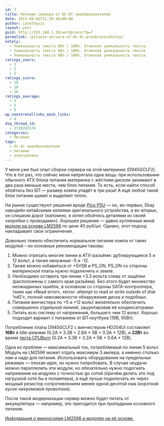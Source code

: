 ```yaml
---
id: 7
title: Питание сервера от DC-DC преобразователей
date: 2013-09-02T21:39:48+00:00
author: catethysis
layout: post
guid: http://192.168.1.10/wordpress/?p=7
permalink: /pitanie-servera-ot-dc-dc-preobrazovateley/
notely:
  - Уникальность текста 98% / 100%. Отличная уникальность текста.
  - Уникальность текста 98% / 100%. Отличная уникальность текста.
  - Уникальность текста 98% / 100%. Отличная уникальность текста.
ratings_users:
  - 2
  - 2
  - 2
ratings_score:
  - 10
  - 10
  - 10
ratings_average:
  - 5
  - 5
  - 5
wp_noextrenallinks_mask_links:
  - 0
dsq_thread_id:
  - 2726263174
categories:
  - Питание
tags:
  - dc-dc преобразователи
  - питание
  - электроника
---
```

У меня уже был опыт сборки сервера на этой материнке (D945GCLF2). Что в тот раз, что сейчас меня напрягала одна вещь: при использовании обычного ATX блока питания материнка с жёстким диском занимают в два раза меньше места, чем блок питания. То есть, если найти способ обойтись без БП &#8212; размер компа упадёт в три раза! А ещё любой такой блок питания шумит и выделяет тепло.

На рынке существуют решения вроде <a target="_blank" rel="nofollow" href="http://catethysis.ru/goto/http://www.ebay.com/sch/i.html?_nkw=pico+psu"  target="_blank">Pico PSU</a> &#8212; но, во-первых, Ebay наводнён китайскими копиями оригинального устройства, а во-вторых, он слишком дорог (напомню, я хотел обойтись деталями из своей &#171;коробки с проводами&#187;). Хорошее решение &#8212; давно купленные мной <a target="_blank" rel="nofollow" href="http://catethysis.ru/goto/http://www.ebay.com/sch/i.html?_nkw=lm2596"  target="_blank">модули на основе LM2596</a> по цене 40 руб/шт. Однако, этот подход накладывает свои ограничения.

Довольно тяжело обеспечить нормальное питание компа от таких модулей – но основные рекомендации таковы:

  1. Можно отрезать многие линии в ATX-разъёме: дублирующиеся 5 и 12 вольт, а также ненужные -5 и -12.
  2. Также можно избавиться от +5VSB и PS\_ON. PS\_ON со стороны материнской платы нужно подключить к земле.
  3. Необходимо оставить три линии +3.3 вольта слева от защёлки (расположены с самого края разъёма). Без этого будет множество неожиданных ошибок, в основном со стороны SATA-контроллера, таких как «Read error», «error: attempt to read or write outside of disk &#8216;hd0&#8217;», полной невозможности обнаружения диска и подобных.
  4. Питание винчестера по +5 и +12 вольт желательно обеспечить совершенно отдельной линией, зашунтировав её конденсаторами.
  5. Питать всю систему от напряжения, большего чем 12 вольт. Хорошо подходит вариант с питанием от БП ноутбука (19В, 90Вт).

Потребление платы D945GCLF2 c винчестером HD204UI составляет **16Вт** в Idle-режиме (0.2А \* 3.3В + 2.8А \* 5В + 0.3А * 12В), и **22Вт** во время [теста CPUBurn](http://catethysis.ru/index.php/testyi-proizvoditelnosti-v-linux/ "Тесты производительности в linux") (0.2А \* 3.3В + 3.2А \* 5В + 0.6А * 12В).

Одна из проблем &#8212; максимальный ток, потребляемый по линии 5 вольт. Модуль на LM2596 может отдать максимум 3 ампера, а именно столько нам и надо для питания. Использовать оборудование на предельных режимах &#8212; плохая идея, но нужно попробовать. В случае неудачи можно параллелить эти модули, но обязательно нужно подогнать напряжения на модулях с точностью до сотой (причём делать это под нагрузкой хотя бы в полампера), а ещё лучше подключать их через мощный резистор сопротивлением менее одной десятой ома (короткий кусок нихромовой проволоки).

После такой модернизации сервер можно будет питать от аккумулятора &#8212; например, это пригодится при пропадании основного питания.

[Информация о микросхеме LM2596 и модулях на её основе.](http://catethysis.ru/index.php/dc-dc-preobrazovatel-lm2596/ "DC-DC преобразователь LM2596")